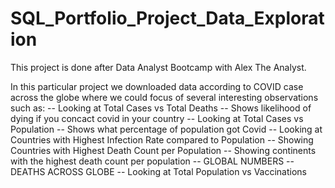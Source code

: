 # SQL_Portfolio_Project_Data_Exploration
This project is done after Data Analyst Bootcamp with Alex The Analyst.

In this particular project we downloaded data according to COVID case across the globe where we could focus of several interesting observations such as:
-- Looking at Total Cases vs Total Deaths
-- Shows likelihood of dying if you concact covid in your country
-- Looking at Total Cases vs Population
-- Shows what percentage of population got Covid
-- Looking at Countries with Highest Infection Rate compared to Population
-- Showing Countries with Highest Death Count per Population
-- Showing continents with the highest death count per population
-- GLOBAL NUMBERS
-- DEATHS ACROSS GLOBE
-- Looking at Total Population vs Vaccinations
